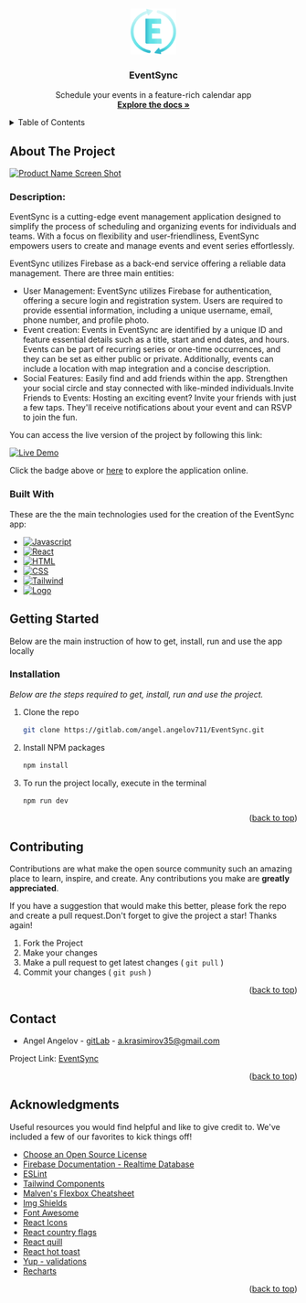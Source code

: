<a name="readme-top"></a>



<!-- PROJECT LOGO -->
<br />
<div align="center">
  <a href="https://gitlab.com/angel.angelov711/EventSync">
    <img src="src/assets/just-logo-icon.png" alt="Logo" width="80" height="80">
  </a>

  <h3 align="center">EventSync</h3>

  <p align="center">
    Schedule your events in a feature-rich calendar app
    <br />
    <a href="https://gitlab.com/angel.angelov711/EventSync"><strong>Explore the docs »</strong></a>
  </p>
</div>



<!-- TABLE OF CONTENTS -->
<details>
  <summary>Table of Contents</summary>
  <ol>
    <li>
      <a href="#about-the-project">About The Project</a>
      <ul>
        <li><a href="#built-with">Built With</a></li>
      </ul>
    </li>
    <li>
      <a href="#getting-started">Getting Started</a>
      <ul>
        <li><a href="#installation">Installation</a></li>
      </ul>
    </li>
    <li><a href="#contributing">Contributing</a></li>
    <li><a href="#contact">Contact</a></li>
    <li><a href="#acknowledgments">Acknowledgments</a></li>
  </ol>
</details>



<!-- ABOUT THE PROJECT -->
## About The Project
<!-- project need to be hosted -->
[![Product Name Screen Shot][product-screenshot]](https://example.com)

### Description:
EventSync is a cutting-edge event management application designed to simplify the process of scheduling and organizing events for individuals and teams. With a focus on flexibility and user-friendliness, EventSync empowers users to create and manage events and event series effortlessly. 

EventSync utilizes Firebase as a back-end service offering a reliable data management. There are three main entities:
* User Management: EventSync utilizes Firebase for authentication, offering a secure login and registration system. Users are required to provide essential information, including a unique username, email, phone number, and profile photo.
* Event creation: Events in EventSync are identified by a unique ID and feature essential details such as a title, start and end dates, and hours. Events can be part of recurring series or one-time occurrences, and they can be set as either public or private. Additionally, events can include a location with map integration and a concise description.
* Social Features: Easily find and add friends within the app. Strengthen your social circle and stay connected with like-minded individuals.Invite Friends to Events: Hosting an exciting event? Invite your friends with just a few taps. They'll receive notifications about your event and can RSVP to join the fun.


You can access the live version of the project by following this link:

[![Live Demo](https://img.shields.io/badge/Live%20Demo-EventSync%20App-blue)](https://event-sync.vercel.app/)

Click the badge above or [here](https://event-sync.vercel.app/) to explore the application online.


### Built With

These are the the main technologies used for the creation of the EventSync app:

* [![Javascript]][Javascript-url]
* [![React][React.js]][React-url]
* [![HTML][HTML]][HTML-url]
* [![CSS][CSS]][CSS-url]
* [![Tailwind][Tailwind]][Tailwindcss-url]
* <a href="https://firebase.google.com/?gad=1&gclid=Cj0KCQjw2qKmBhCfARIsAFy8buJpmcsVlLSlOLxynVWpM_INCIau6stZ_d7c05Z1xpz3lpb95c3QNC0aAhvuEALw_wcB&gclsrc=aw.ds">
    <img src="src/assets/Firebase-badge.png" alt="Logo" width="90" height="30">
  </a>


<!-- GETTING STARTED -->
## Getting Started

Below are the main instruction of how to get, install, run and use the app locally

### Installation

_Below are the steps required to get, install, run and use the project._

1. Clone the repo
   ```sh
   git clone https://gitlab.com/angel.angelov711/EventSync.git
   ```
2. Install NPM packages
   ```sh
   npm install
   ```
3. To run the project locally, execute in the terminal
   ```js
   npm run dev
   ```


<p align="right">(<a href="#readme-top">back to top</a>)</p>

<!-- CONTRIBUTING -->
## Contributing

Contributions are what make the open source community such an amazing place to learn, inspire, and create. Any contributions you make are **greatly appreciated**.

If you have a suggestion that would make this better, please fork the repo and create a pull request.Don't forget to give the project a star! Thanks again!

1. Fork the Project
2. Make your changes
3. Make a pull request to get latest changes ( `git pull` )
4. Commit your changes ( `git push` )

<p align="right">(<a href="#readme-top">back to top</a>)</p>


<!-- CONTACT -->
## Contact

* Angel Angelov - [gitLab](https://github.com/angel.angelov711) - a.krasimirov35@gmail.com

Project Link: [EventSync](https://github.com/angel.angelov711/EventSync)

<p align="right">(<a href="#readme-top">back to top</a>)</p>



<!-- ACKNOWLEDGMENTS -->
## Acknowledgments

Useful resources you would find helpful and like to give credit to. We've included a few of our favorites to kick things off!

* [Choose an Open Source License](https://choosealicense.com)
* [Firebase Documentation - Realtime Database](https://firebase.google.com/docs/database)
* [ESLint](https://eslint.org/)
* [Tailwind Components](https://flowbite.com/)
* [Malven's Flexbox Cheatsheet](https://flexbox.malven.co/)
* [Img Shields](https://shields.io)
* [Font Awesome](https://fontawesome.com)
* [React Icons](https://react-icons.github.io/react-icons/search)
* [React country flags](https://www.npmjs.com/package/react-country-flag)
* [React quill](https://www.npmjs.com/package/react-quill)
* [React hot toast](https://react-hot-toast.com/)
* [Yup - validations](https://www.npmjs.com/package/yup)
* [Recharts](https://recharts.org/en-US/)

<p align="right">(<a href="#readme-top">back to top</a>)</p>



<!-- MARKDOWN LINKS & IMAGES -->
<!-- https://www.markdownguide.org/basic-syntax/#reference-style-links -->
[contributors-shield]: https://img.shields.io/github/contributors/othneildrew/Best-README-Template.svg?style=for-the-badge
[contributors-url]: https://github.com/othneildrew/Best-README-Template/graphs/contributors
[forks-shield]: https://img.shields.io/github/forks/othneildrew/Best-README-Template.svg?style=for-the-badge
[forks-url]: https://github.com/othneildrew/Best-README-Template/network/members
[stars-shield]: https://img.shields.io/github/stars/othneildrew/Best-README-Template.svg?style=for-the-badge
[stars-url]: https://github.com/othneildrew/Best-README-Template/stargazers
[issues-shield]: https://img.shields.io/github/issues/othneildrew/Best-README-Template.svg?style=for-the-badge
[issues-url]: https://github.com/othneildrew/Best-README-Template/issues
[license-shield]: https://img.shields.io/github/license/othneildrew/Best-README-Template.svg?style=for-the-badge
[license-url]: https://github.com/othneildrew/Best-README-Template/blob/master/LICENSE.txt
[linkedin-shield]: https://img.shields.io/badge/-LinkedIn-black.svg?style=for-the-badge&logo=linkedin&colorB=555
[linkedin-url]: https://linkedin.com/in/othneildrew
[product-screenshot]: src/assets/project-web-screenshot.JPG
[Javascript]: https://img.shields.io/badge/JavaScript-323330?style=for-the-badge&logo=javascript&logoColor=F7DF1E
[Javascript-url]: https://en.wikipedia.org/wiki/JavaScript
[React.js]: https://img.shields.io/badge/React-20232A?style=for-the-badge&logo=react&logoColor=61DAFB
[React-url]: https://reactjs.org/
[HTML]: https://img.shields.io/badge/HTML5-E34F26?style=for-the-badge&logo=html5&logoColor=white
[HTML-url]: https://www.w3.org/
[CSS]: https://img.shields.io/badge/CSS3-1572B6?style=for-the-badge&logo=css3&logoColor=white
[CSS-url]: https://www.w3.org/
[Tailwind]: https://img.shields.io/badge/Tailwind_CSS-38B2AC?style=for-the-badge&logo=tailwind-css&logoColor=white
[Tailwindcss-url]: https://tailwindcss.com/
